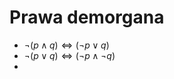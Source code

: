 # Prawa demorgana
- $\neg (p \land q) \Leftrightarrow (\neg p \lor q )$
- $\neg ( p \lor q) \Leftrightarrow (\neg p \land \neg q)$ 
- 